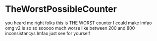 # TheWorstPossibleCounter

you heard me right folks this is THE WORST counter I could make
lmfao omg v2 is so so sooooo much worse like between 200 and 800 inconsistancys lmfao just see for yourself
